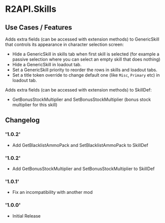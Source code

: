 # R2API.Skills

## Use Cases / Features

Adds extra fields (can be accessed with extension methods) to GenericSkill that controls its appearance in character selection screen:
* Hide a GenericSkill in skills tab when first skill is selected (for example a passive selection where you can select an empty skill that does nothing)
* Hide a GenericSkill in loadout tab.
* Set a GenericSkill priority to reorder the rows in skills and loadout tabs.
* Set a title token override to change default one (like `Misc`, `Primary` etc) in loadout tab.

Adds extra fields (can be accessed with extension methods) to SkillDef:
* GetBonusStockMultiplier and SetBonusStockMultiplier (bonus stock multiplier for this skill)

## Changelog

### '1.0.2'
* Add GetBlacklistAmmoPack and SetBlacklistAmmoPack to SkillDef

### '1.0.2'
* Add GetBonusStockMultiplier and SetBonusStockMultiplier to SkillDef

### '1.0.1'
* Fix an incompatibility with another mod

### '1.0.0'
* Initial Release
